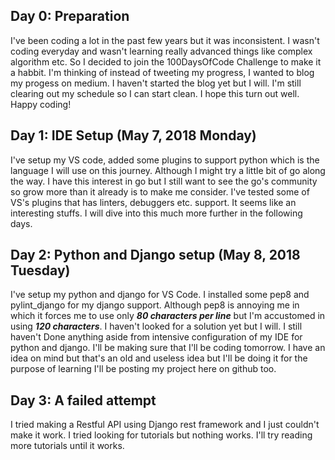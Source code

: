 ## Day 0: Preparation
I've been coding a lot in the past few years but it was inconsistent.
I wasn't coding everyday and wasn't learning really advanced things like
complex algorithm etc. So I decided to join the 100DaysOfCode Challenge to
make it a habbit. I'm thinking of instead of tweeting my progress, I wanted
to blog my progess on medium. I haven't started the blog yet but I will. 
I'm still clearing out my schedule so I can start clean. I hope this turn
out well. Happy coding!

## Day 1: IDE Setup (May 7, 2018 Monday)
I've setup my VS code, added some plugins to support python which is the
language I will use on this journey. Although I might try a little bit of go
along the way. I have this interest in go but I still want to see the go's 
community so grow more than it already is to make me consider. I've tested
some of VS's plugins that has linters, debuggers etc. support. It seems like
an interesting stuffs. I will dive into this much more further in the
following days.

## Day 2: Python and Django setup (May 8, 2018 Tuesday)
I've setup my python and django for VS Code. I installed some pep8 and 
pylint_django for my django support. Although pep8 is annoying me in which
it forces me to use only **_80 characters per line_** but I'm accustomed in using
__*120 characters*__. I haven't looked for a solution yet but I will. I still haven't
Done anything aside from intensive configuration of my IDE for python and 
django. I'll be making sure that I'll be coding tomorrow. I have an idea on mind
but that's an old and useless idea but I'll be doing it for the purpose of learning
I'll be posting my project here on github too.

## Day 3: A failed attempt
I tried making a Restful API using Django rest framework and I just couldn't make
it work. I tried looking for tutorials but nothing works. I'll try reading more
tutorials until it works.
